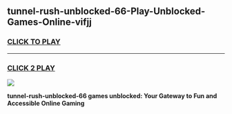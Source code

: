 
## tunnel-rush-unblocked-66-Play-Unblocked-Games-Online-vifjj
<h3>
<a href="https://premium76.site?title=tunnel-rush-unblocked-66&ref=25A">CLICK TO PLAY</a></h3>
<hr>

<h3>
<a href="https://premium76.site?title=tunnel-rush-unblocked-66&ref=25A">CLICK 2 PLAY</a>
  
</h3>

<a href="https://premium76.site?title=tunnel-rush-unblocked-66&ref=25A"><img src="https://clearcache.store/games.png"></a>


**tunnel-rush-unblocked-66 games unblocked: Your Gateway to Fun and Accessible Online Gaming**
